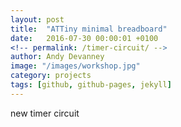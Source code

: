 ```yaml
---
layout: post
title:  "ATTiny minimal breadboard"
date:   2016-07-30 00:00:01 +0100
<!-- permalink: /timer-circuit/ -->
author: Andy Devanney
image: "/images/workshop.jpg"
category: projects
tags: [github, github-pages, jekyll]
---
```


new timer circuit
<!--more-->

